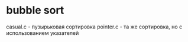 # bubble sort
casual.c - пузырьковая сортировка
pointer.c - та же сортировка, но с использованием указателей
